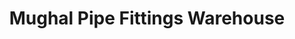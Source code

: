 ---
title: "Mughal Pipe Fittings Warehouse"
url: /karachi/mughal-pipe-fittings-warehouse/
shop: wholesale
---
